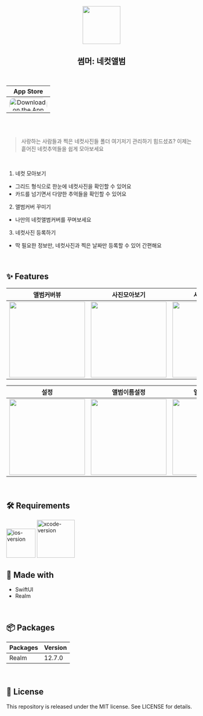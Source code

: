 
<p align="center"><img src="https://is4-ssl.mzstatic.com/image/thumb/Purple122/v4/73/92/d7/7392d78c-915f-ba93-dfb2-f0b45498aa5a/AppIcon-1x_U007emarketing-0-6-0-85-220.png/230x0w.webp" width="100"><p>
<h2 align="center">썸머: 네컷앨범</h2>


<div align="center">

<br/>

|App Store | 
|:---:|
| <a href="https://apps.apple.com/kr/app/%EB%8F%88-%EC%9B%8C%EB%A6%AC/id1643097323" style="display: inline-block; overflow: hidden; border-top-left-radius: 13px; border-top-right-radius: 13px; border-bottom-right-radius: 13px; border-bottom-left-radius: 13px; width: 100px; height: 35px;"> <img src="https://tools.applemediaservices.com/api/badges/download-on-the-app-store/white/en-US?size=250x83&amp;releaseDate=1601596800&h=cf93971b907cb46ebd5dc8f2d957a6ef" alt="Download on the App Store" style="border-top-left-radius: 13px; border-top-right-radius: 13px; border-bottom-right-radius: 13px; border-bottom-left-radius: 13px; width: 100px; height: 35px;"></a>|

</div>

<br/><br/>

> 사랑하는 사람들과 찍은 네컷사진들 폴더 여기저기 관리하기 힘드셨죠?
> 이제는 흩어진 네컷추억들을 쉽게 모아보세요

<br/>

1. 네컷 모아보기
  - 그리드 형식으로 한눈에 네컷사진을 확인할 수 있어요
  - 카드를 넘기면서 다양한 추억들을 확인할 수 있어요
2. 앨범커버 꾸미기
  - 나만의 네컷앨범커버를 꾸며보세요
3. 네컷사진 등록하기
  - 딱 필요한 정보만, 네컷사진과 찍은 날짜만 등록할 수 있어 간편해요

<br/>


## ✨ Features


| 앨범커버뷰 | 사진모아보기 | 사진카드보기 | 추억기록 |
|:---: |:---:|:---:|:---:|
| <img width="200" src="https://user-images.githubusercontent.com/63157395/196036037-8c4fa20a-9c6d-46e1-9a0e-f48dd4c3e908.png"> | <img width="200" src="https://user-images.githubusercontent.com/63157395/196036030-fbbad14b-4a6f-4304-99b8-81fa9cf11bb1.png"> |  <img width="200" src="https://user-images.githubusercontent.com/63157395/196036040-aa31dd2d-f40c-45ec-a35e-bf4aca82ba74.png"> | <img width="200" src="https://user-images.githubusercontent.com/63157395/196036041-732a0dcd-d945-4514-b764-edbb03c22d3d.png"> | 


| 설정 | 앨범이름설정 | 앨범커버설정 |
|:---:|:---:|:---:|
|  <img width="200" src="https://user-images.githubusercontent.com/63157395/196036034-f75bfdd3-1683-4d20-bfcb-9a43ba14c8ac.png"> | <img width="200" src="https://user-images.githubusercontent.com/63157395/196036035-21f42986-4194-43d9-8901-5cbd008f078f.png"> | <img width="200" src="https://user-images.githubusercontent.com/63157395/196036039-e3cc8e3c-883e-48ff-9de7-d9cff44701a9.png"> |



<br/>

## 🛠 Requirements

<img width="77" alt="ios-version" src="https://img.shields.io/badge/iOS-15.0%2B-lightgrey"> 
<img width="100" alt="xcode-version" src="https://img.shields.io/badge/Xcode-13.4.0-informational"> 


<br/>

## 🔨 Made with

- SwiftUI
- Realm

<br/>


## 📦 Packages

| Packages       | Version |
| ---------------- | ------- |
| Realm       | 12.7.0   |

<br/>



## 📑 License
This repository is released under the MIT license. See LICENSE for details.
